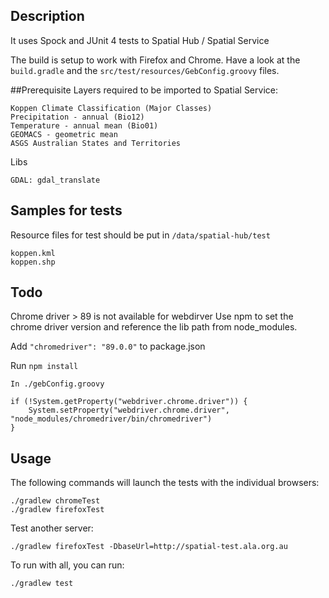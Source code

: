 ## Description

It uses  Spock and JUnit 4 tests to Spatial Hub / Spatial Service

The build is setup to work with Firefox and Chrome. Have a look at the `build.gradle` and the `src/test/resources/GebConfig.groovy` files.

##Prerequisite 
Layers required to be imported to Spatial Service:

    Koppen Climate Classification (Major Classes) 
    Precipitation - annual (Bio12)
    Temperature - annual mean (Bio01)
    GEOMACS - geometric mean
    ASGS Australian States and Territories

Libs

    GDAL: gdal_translate

## Samples for tests

Resource files for test should be put in `/data/spatial-hub/test`

    koppen.kml
    koppen.shp


## Todo
Chrome driver > 89 is not available for webdirver
Use npm to set the chrome driver version and reference the lib path from node_modules.

Add `"chromedriver": "89.0.0"` to package.json

Run `npm install`

    In ./gebConfig.groovy

    if (!System.getProperty("webdriver.chrome.driver")) {
        System.setProperty("webdriver.chrome.driver", "node_modules/chromedriver/bin/chromedriver")
    } 


## Usage

The following commands will launch the tests with the individual browsers:

    ./gradlew chromeTest
    ./gradlew firefoxTest

Test another server:

    ./gradlew firefoxTest -DbaseUrl=http://spatial-test.ala.org.au

To run with all, you can run:

    ./gradlew test
